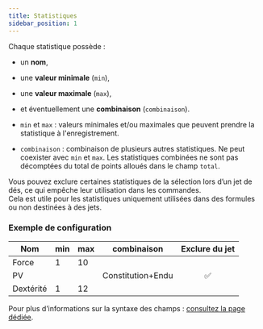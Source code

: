 ```yaml
---
title: Statistiques
sidebar_position: 1
---
```


Chaque statistique possède :
- un **nom**,
- une **valeur minimale** (`min`),
- une **valeur maximale** (`max`),
- et éventuellement une **combinaison** (`combinaison`).

- `min` et `max` : valeurs minimales et/ou maximales que peuvent prendre la statistique à l'enregistrement.
- `combinaison` : combinaison de plusieurs autres statistiques. Ne peut coexister avec `min` et `max`. Les statistiques combinées ne sont pas décomptées du total de points alloués dans le champ `total`.

Vous pouvez exclure certaines statistiques de la sélection lors d’un jet de dés, ce qui empêche leur utilisation dans les commandes.  
Cela est utile pour les statistiques uniquement utilisées dans des formules ou non destinées à des jets.

### Exemple de configuration

| Nom       | min | max | combinaison       | Exclure du jet |
|-----------|-----|-----|-------------------|:--------------:|
| Force     | 1   | 10  |                   |                |
| PV        |     |     | Constitution+Endu |       ✅        |
| Dextérité | 1   | 12  |                   |                |

Pour plus d’informations sur la syntaxe des champs : [consultez la page dédiée](../../introduction/format.md).